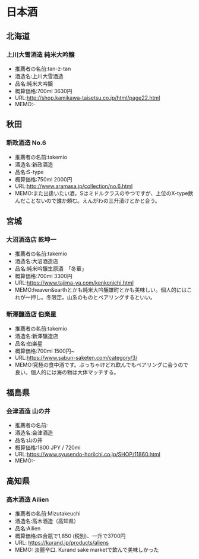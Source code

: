 # 日本酒

## 北海道
### 上川大雪酒造 純米大吟醸
- 推薦者の名前:tan-z-tan
- 酒造名:上川大雪酒造
- 品名:純米大吟醸
- 概算価格:700ml 3630円
- URL:http://shop.kamikawa-taisetsu.co.jp/html/page22.html
- MEMO:-

## 秋田
### 新政酒造 No.6
- 推薦者の名前:takemio
- 酒造名:新政酒造
- 品名:S-type
- 概算価格:750ml 2000円
- URL:http://www.aramasa.jp/collection/no.6.html
- MEMO:また出逢いたい酒。Sはミドルクラスのやつですが、上位のX-type飲んだことないので誰か頼む。えんがわの三升漬けとかと合う。

## 宮城
### 大沼酒造店 乾坤一
- 推薦者の名前:takemio
- 酒造名:大沼酒造店
- 品名:純米吟醸生原酒　「冬華」
- 概算価格:700ml 3300円
- URL:https://www.tajima-ya.com/kenkonichi.html
- MEMO:heaven&earthとかも純米大吟醸雄町とかも美味しい。個人的にはこれが一押し。冬限定。山系のものとペアリングするといい。

### 新澤醸造店 伯楽星
- 推薦者の名前:takemio
- 酒造名:新澤醸造店
- 品名:伯楽星
- 概算価格:700ml 1500円~
- URL:https://www.sabun-saketen.com/category/3/
- MEMO:究極の食中酒です。ぶっちゃけどれ飲んでもペアリングに会うので良い。個人的には海の物は大体マッチする。

## 福島県
### 会津酒造 山の井
- 推薦者の名前:
- 酒造名:会津酒造
- 品名:山の井
- 概算価格:1800 JPY / 720ml
- URL:https://www.syusendo-horiichi.co.jp/SHOP/11860.html
- MEMO:-

## 高知県
### 高木酒造 Ailien
- 推薦者の名前:Mizutakeuchi
- 酒造名:高木酒造（高知県）
- 品名:Ailien
- 概算価格:四合瓶で1,850 (税別)、一升で3700円
- URL: https://kurand.jp/products/aliens
- MEMO: 淡麗辛口. Kurand sake marketで飲んで美味しかった
